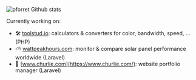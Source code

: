 ![pforret Github stats](https://github-readme-stats.vercel.app/api?username=pforret&show_icons=1&count_private=true&hide_border=1)

Currently working on:

* 🛠️ [toolstud.io](https://toolstud.io/): calculators & converters for color, bandwidth, speed, ... (PHP)
* ⛅ [wattpeakhours.com](https://wattpeakhours.com/): monitor & compare solar panel performance worldwide (Laravel)
* 👛 [www.churlie.com](https://www.churlie.com/): website portfolio manager (Laravel)
